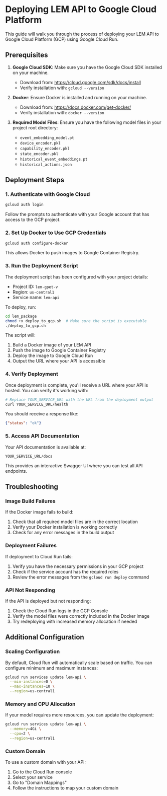 # Deploying LEM API to Google Cloud Platform

This guide will walk you through the process of deploying your LEM API to Google Cloud Platform (GCP) using Google Cloud Run.

## Prerequisites

1. **Google Cloud SDK**: Make sure you have the Google Cloud SDK installed on your machine.
   - Download from: https://cloud.google.com/sdk/docs/install
   - Verify installation with: `gcloud --version`

2. **Docker**: Ensure Docker is installed and running on your machine.
   - Download from: https://docs.docker.com/get-docker/
   - Verify installation with: `docker --version`

3. **Required Model Files**: Ensure you have the following model files in your project root directory:
   - `event_embedding_model.pt`
   - `device_encoder.pkl`
   - `capability_encoder.pkl`
   - `state_encoder.pkl`
   - `historical_event_embeddings.pt`
   - `historical_actions.json`

## Deployment Steps

### 1. Authenticate with Google Cloud

```bash
gcloud auth login
```

Follow the prompts to authenticate with your Google account that has access to the GCP project.

### 2. Set Up Docker to Use GCP Credentials

```bash
gcloud auth configure-docker
```

This allows Docker to push images to Google Container Registry.

### 3. Run the Deployment Script

The deployment script has been configured with your project details:
- Project ID: `lem-gpet-v`
- Region: `us-central1`
- Service name: `lem-api`

To deploy, run:

```bash
cd lem_package
chmod +x deploy_to_gcp.sh  # Make sure the script is executable
./deploy_to_gcp.sh
```

The script will:
1. Build a Docker image of your LEM API
2. Push the image to Google Container Registry
3. Deploy the image to Google Cloud Run
4. Output the URL where your API is accessible

### 4. Verify Deployment

Once deployment is complete, you'll receive a URL where your API is hosted. You can verify it's working with:

```bash
# Replace YOUR_SERVICE_URL with the URL from the deployment output
curl YOUR_SERVICE_URL/health
```

You should receive a response like:
```json
{"status": "ok"}
```

### 5. Access API Documentation

Your API documentation is available at:
```
YOUR_SERVICE_URL/docs
```

This provides an interactive Swagger UI where you can test all API endpoints.

## Troubleshooting

### Image Build Failures

If the Docker image fails to build:
1. Check that all required model files are in the correct location
2. Verify your Docker installation is working correctly
3. Check for any error messages in the build output

### Deployment Failures

If deployment to Cloud Run fails:
1. Verify you have the necessary permissions in your GCP project
2. Check if the service account has the required roles
3. Review the error messages from the `gcloud run deploy` command

### API Not Responding

If the API is deployed but not responding:
1. Check the Cloud Run logs in the GCP Console
2. Verify the model files were correctly included in the Docker image
3. Try redeploying with increased memory allocation if needed

## Additional Configuration

### Scaling Configuration

By default, Cloud Run will automatically scale based on traffic. You can configure minimum and maximum instances:

```bash
gcloud run services update lem-api \
  --min-instances=0 \
  --max-instances=10 \
  --region=us-central1
```

### Memory and CPU Allocation

If your model requires more resources, you can update the deployment:

```bash
gcloud run services update lem-api \
  --memory=4Gi \
  --cpu=2 \
  --region=us-central1
```

### Custom Domain

To use a custom domain with your API:
1. Go to the Cloud Run console
2. Select your service
3. Go to "Domain Mappings"
4. Follow the instructions to map your custom domain 